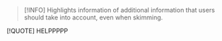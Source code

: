 > [!INFO] 
> Highlights information of additional information that users should take into
> account, even when skimming.


[!QUOTE]
HELPPPPP